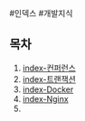 #인덱스 #개발지식

## 목차
1. [index-컨퍼런스](컨퍼런스/index-컨퍼런스.md)
2. [index-트랜잭션](트랜잭션/index-트랜잭션.md)
3. [index-Docker](Docker/index-Docker.md)
4. [index-Nginx](Nginx/index-Nginx.md)
5. 